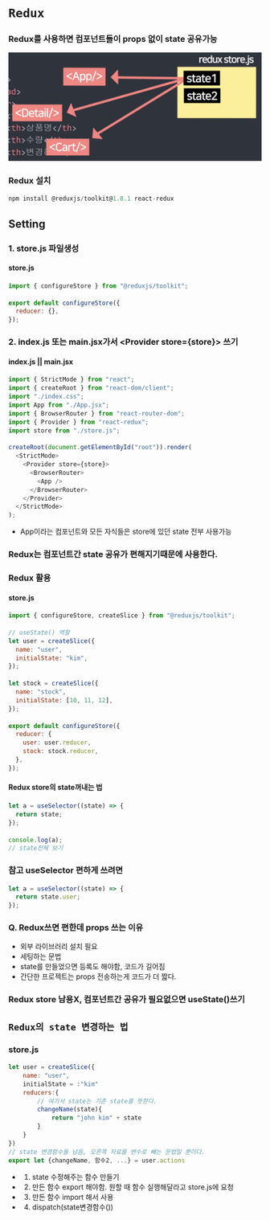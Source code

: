 # `Redux`

### Redux를 사용하면 컴포넌트들이 props 없이 state 공유가능

![Redux](../../img/redux/img1.png)

### Redux 설치

```js
npm install @reduxjs/toolkit@1.8.1 react-redux
```

## Setting

### 1. store.js 파일생성

#### store.js

```js
import { configureStore } from "@reduxjs/toolkit";

export default configureStore({
  reducer: {},
});
```

### 2. index.js 또는 main.jsx가서 \<Provider store={store}> 쓰기

#### index.js || main.jsx

```js
import { StrictMode } from "react";
import { createRoot } from "react-dom/client";
import "./index.css";
import App from "./App.jsx";
import { BrowserRouter } from "react-router-dom";
import { Provider } from "react-redux";
import store from "./store.js";

createRoot(document.getElementById("root")).render(
  <StrictMode>
    <Provider store={store}>
      <BrowserRouter>
        <App />
      </BrowserRouter>
    </Provider>
  </StrictMode>
);
```

- App이라는 컴포넌트와 모든 자식들은 store에 있던 state 전부 사용가능

### Redux는 컴포넌트간 state 공유가 편해지기때문에 사용한다.

### Redux 활용

#### store.js

```js
import { configureStore, createSlice } from "@reduxjs/toolkit";

// useState() 역할
let user = createSlice({
  name: "user",
  initialState: "kim",
});

let stock = createSlice({
  name: "stock",
  initialState: [10, 11, 12],
});

export default configureStore({
  reducer: {
    user: user.reducer,
    stock: stock.reducer,
  },
});
```

#### Redux store의 state꺼내는 법

```js
let a = useSelector((state) => {
  return state;
});

console.log(a);
// state전체 보기
```

### 참고 useSelector 편하게 쓰려면

```js
let a = useSelector((state) => {
  return state.user;
});
```

### Q. Redux쓰면 편한데 props 쓰는 이유

- 외부 라이브러리 설치 필요
- 세팅하는 문법
- state를 만들었으면 등록도 해야함, 코드가 길어짐
- 간단한 프로젝트는 props 전송하는게 코드가 더 짧다.

### Redux store 남용X, 컴포넌트간 공유가 필요없으면 useState()쓰기

## `Redux의 state 변경하는 법`

### store.js

```js
let user = createSlice({
    name: "user",
    initialState = :"kim"
    reducers:{
        // 여기서 state는 기존 state를 뜻한다.
        changeName(state){
            return "john kim" + state
        }
    }
})
// state 변경함수들 남음, 오른쪽 자료를 변수로 빼는 문법일 뿐이다.
export let {changeName, 함수2, ...} = user.actions
```

- 1. state 수정해주는 함수 만들기
- 2. 만든 함수 export 해야함. 원할 때 함수 실행해달라고 store.js에 요청
- 3. 만든 함수 import 해서 사용
- 4. dispatch(state변경함수())
